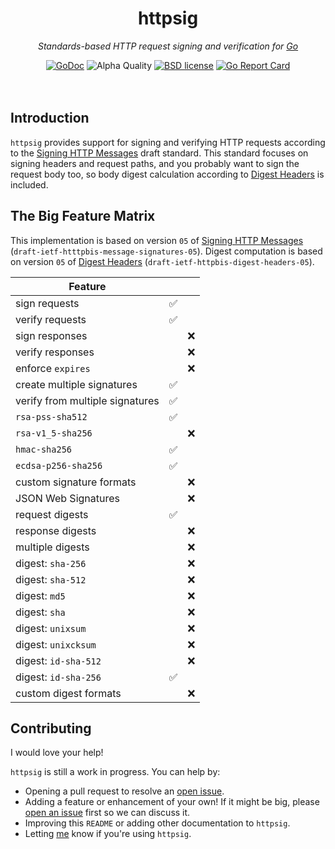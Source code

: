 <!--
  Attractive html formatting for rendering in github. sorry text editor
  readers! Besides the header and section links, everything should be clean and
  readable.
-->
<h1 align="center">httpsig</h1>
<p align="center"><i>Standards-based HTTP request signing and verification for <a href="https://golang.org">Go</a></i></p>

<div align="center">
  <a href="https://godoc.org/github.com/jbowes/httpsig"><img src="https://godoc.org/github.com/jbowes/httpsig?status.svg" alt="GoDoc"></a>
  <img alt="Alpha Quality" src="https://img.shields.io/badge/status-ALPHA-orange.svg" >
  <a href="./LICENSE"><img alt="BSD license" src="https://img.shields.io/badge/license-BSD-blue.svg"></a>
  <a href="https://goreportcard.com/report/github.com/jbowes/httpsig"><img alt="Go Report Card" src="https://goreportcard.com/badge/github.com/jbowes/httpsig"></a>
</div><br /><br />

## Introduction

`httpsig` provides support for signing and verifying HTTP requests according
to the [Signing HTTP Messages][msgsig] draft standard. This standard focuses
on signing headers and request paths, and you probably want to sign the
request body too, so body digest calculation according to
[Digest Headers][dighdr] is included.

## The Big Feature Matrix

This implementation is based on version `05` of [Signing HTTP Messages][msgsig]
(`draft-ietf-htttpbis-message-signatures-05`). Digest computation is based on
version `05` of [Digest Headers][dighdr] (`draft-ietf-httpbis-digest-headers-05`).

| Feature                         |   |   |
| ------------------------------- | - | - |
| sign requests                   | ✅ |   |
| verify requests                 | ✅ |   |
| sign responses                  |   | ❌ |
| verify responses                |   | ❌ |
| enforce `expires`               |   | ❌ |
| create multiple signatures      | ✅ |   |
| verify from multiple signatures | ✅ |   |
| `rsa-pss-sha512`                | ✅ |   |
| `rsa-v1_5-sha256`               |   | ❌ |
| `hmac-sha256`                   | ✅ |   |
| `ecdsa-p256-sha256`             | ✅ |   |
| custom signature formats        |   | ❌ |
| JSON Web Signatures             |   | ❌ |
| request digests                 | ✅ |   |
| response digests                |   | ❌ |
| multiple digests                |   | ❌ |
| digest: `sha-256`               |   | ❌ |
| digest: `sha-512`               |   | ❌ |
| digest: `md5`                   |   | ❌ |
| digest: `sha`                   |   | ❌ |
| digest: `unixsum`               |   | ❌ |
| digest: `unixcksum`             |   | ❌ |
| digest: `id-sha-512`            |   | ❌ |
| digest: `id-sha-256`            | ✅ |   |
| custom digest formats           |   | ❌ |









## Contributing

I would love your help!

`httpsig` is still a work in progress. You can help by:

- Opening a pull request to resolve an [open issue][issues].
- Adding a feature or enhancement of your own! If it might be big, please
  [open an issue][enhancement] first so we can discuss it.
- Improving this `README` or adding other documentation to `httpsig`.
- Letting [me] know if you're using `httpsig`.


<!-- Other links -->
[go]: https://golang.org
[msgsig]: https://datatracker.ietf.org/doc/draft-ietf-httpbis-message-signatures/
[dighdr]: https://datatracker.ietf.org/doc/draft-ietf-httpbis-digest-headers/

[issues]: ./issues
[bug]: ./issues/new?labels=bug
[enhancement]: ./issues/new?labels=enhancement

[me]: https://twitter.com/jrbowes